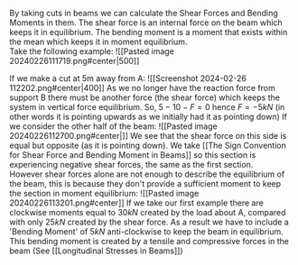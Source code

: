 By taking cuts in beams we can calculate the Shear Forces and Bending Moments in them.
The shear force is an internal force on the beam which keeps it in equilibrium.
The bending moment is a moment that exists within the mean which keeps it in moment equilibrium.
\
Take the following example:
![[Pasted image 20240226111719.png#center|500]]

If we make a cut at 5m away from A:
![[Screenshot 2024-02-26 112202.png#center|400]]
As we no longer have the reaction force from support B there must be another force (the shear force) which keeps the system in vertical force equilibrium.
So, $5-10-F=0$ hence $F=-5kN$ (in other words it is pointing upwards as we initially had it as pointing down)
If we consider the other half of the beam:
![[Pasted image 20240226112700.png#center|]]
We see that the shear force on this side is equal but opposite (as it is pointing down). We take [[The Sign Convention for Shear Force and Bending Moment in Beams]] so this section is experiencing negative shear forces, the same as the first section.
\
However shear forces alone are not enough to describe the equilibrium of the beam, this is because they don't provide a sufficient moment to keep the section in moment equilibrium:
![[Pasted image 20240226113201.png#center]]
If we take our first example there are clockwise moments equal to $30kN$ created by the load about A, compared with only $25kN$ created by the shear force. As a result we have to include a 'Bending Moment' of $5kN$ anti-clockwise to keep the beam in equilibrium.
This bending moment is created by a tensile and compressive forces in the beam (See [[Longitudinal Stresses in Beams]])
